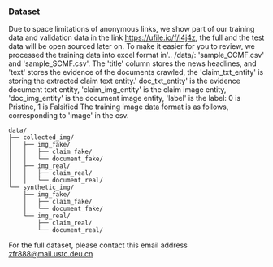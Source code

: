 ### Dataset
Due to space limitations of anonymous links, we show part of our training data and validation data in the link https://ufile.io/f/l4j4z, the full and the test data will be open sourced later on.
To make it easier for you to review, we processed the training data into excel format in'.. /data/: 'sample_CCMF.csv' and 'sample_SCMF.csv'. The 'title' column stores the news headlines, and 'text' stores the evidence of the documents crawled, the 'claim_txt_entity' is storing the extracted claim text entity.' doc_txt_entity' is the evidence document text entity, 'claim_img_entity' is the claim image entity, 'doc_img_entity' is the document image entity, 'label' is the label: 0 is Pristine, 1 is Falsified
The training image data format is as follows, corresponding to 'image' in the csv.

```
data/
├── collected_img/
│   ├── img_fake/
│   │   ├── claim_fake/
│   │   └── document_fake/
│   ├── img_real/
│   │   ├── claim_real/
│   │   └── document_real/
└── synthetic_img/
    ├── img_fake/
    │   ├── claim_fake/
    │   └── document_fake/
    └── img_real/
        ├── claim_real/
        └── document_real/
```

For the full dataset, please contact this email address zfr888@mail.ustc.deu.cn
